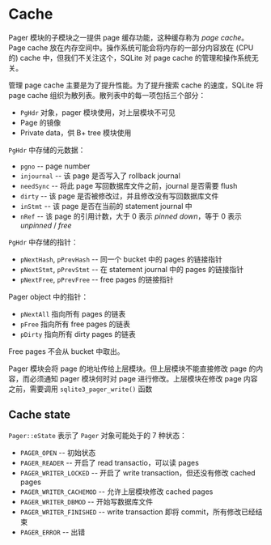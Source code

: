 # Cache

Pager 模块的子模块之一提供 page 缓存功能，这种缓存称为 _page cache_。Page cache 放在内存空间中。操作系统可能会将内存的一部分内容放在 (CPU 的) cache 中，但我们不关注这个，SQLite 对 page cache 的管理和操作系统无关。

管理 page cache 主要是为了提升性能。为了提升搜索 cache 的速度，SQLite 将 page cache 组织为散列表。散列表中的每一项包括三个部分：

+ `PgHdr` 对象，pager 模块使用，对上层模块不可见
+ Page 的镜像
+ Private data，供 B+ tree 模块使用

`PgHdr` 中存储的元数据：

+ `pgno` -- page number
+ `injournal` -- 该 page 是否写入了 rollback journal
+ `needSync` -- 将此 page 写回数据库文件之前，journal 是否需要 flush
+ `dirty` -- 该 page 是否被修改过，并且修改没有写回数据库文件
+ `inStmt` -- 该 page 是否在当前的 statement journal 中
+ `nRef` -- 该 page 的引用计数，大于 0 表示 _pinned down_，等于 0 表示 _unpinned_ / _free_

`PgHdr` 中存储的指针：

+ `pNextHash`, `pPrevHash` -- 同一个 bucket 中的 pages 的链接指针
+ `pNextStmt`, `pPrevStmt` -- 在 statement journal 中的 pages 的链接指针
+ `pNextFree`, `pPrevFree` -- free pages 的链接指针

Pager object 中的指针：

+ `pNextAll` 指向所有 pages 的链表
+ `pFree` 指向所有 free pages 的链表
+ `pDirty` 指向所有 dirty pages 的链表

Free pages 不会从 bucket 中取出。

Pager 模块会将 page 的地址传给上层模块。但上层模块不能直接修改 page 的内容，而必须通知 pager 模块何时对 page 进行修改。上层模块在修改 page 内容之前，需要调用 `sqlite3_pager_write()` 函数

## Cache state

`Pager::eState` 表示了 `Pager` 对象可能处于的 7 种状态：

+ `PAGER_OPEN` -- 初始状态
+ `PAGER_READER` -- 开启了 read transactio，可以读 pages
+ `PAGER_WRITER_LOCKED` -- 开启了 write transaction，但还没有修改 cached pages
+ `PAGER_WRITER_CACHEMOD` -- 允许上层模块修改 cached pages
+ `PAGER_WRITER_DBMOD` -- 开始写数据库文件
+ `PAGER_WRITER_FINISHED` -- write transaction 即将 commit，所有修改已经结束
+ `PAGER_ERROR` -- 出错